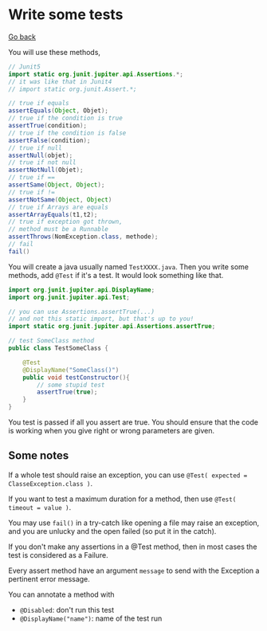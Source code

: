 # Write some tests

[Go back](..)

You will use these methods, 

```java
// Junit5
import static org.junit.jupiter.api.Assertions.*;
// it was like that in Junit4
// import static org.junit.Assert.*;

// true if equals
assertEquals(Object, Objet);
// true if the condition is true
assertTrue(condition);
// true if the condition is false
assertFalse(condition);
// true if null
assertNull(objet);
// true if not null
assertNotNull(Objet);
// true if ==
assertSame(Object, Object);
// true if !=
assertNotSame(Object, Object)
// true if Arrays are equals
assertArrayEquals(t1,t2);
// true if exception got thrown,
// method must be a Runnable
assertThrows(NomException.class, methode);
// fail
fail()
```

You will create a java usually named ``TestXXXX.java``.
Then you write some methods, add ``@Test`` if it's a test.
It would look something like that.

```java
import org.junit.jupiter.api.DisplayName;
import org.junit.jupiter.api.Test;

// you can use Assertions.assertTrue(...)
// and not this static import, but that's up to you!
import static org.junit.jupiter.api.Assertions.assertTrue;

// test SomeClass method
public class TestSomeClass {

    @Test
    @DisplayName("SomeClass()")
    public void testConstructor(){
        // some stupid test    
        assertTrue(true);
    }
}
```

You test is passed if all you assert are true. You should
ensure that the code is working when you give right
or wrong parameters are given.

<div class="sl"></div>

## Some notes

If a whole test should raise an exception, you
can use ``@Test( expected = ClasseException.class )``.

If you want to test a maximum duration for 
a method, then use ``@Test( timeout = value )``.

You may use ``fail()`` in a try-catch like opening a file
may raise an exception, and you are unlucky and the
open failed (so put it in the catch).

If you don't make any assertions in a @Test method,
then in most cases the test is considered as a Failure.

Every assert method have an argument ``message`` to
send with the Exception a pertinent error message.

You can annotate a method with

* ``@Disabled``: don't run this test
* ``@DisplayName("name")``: name of the test run